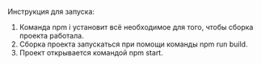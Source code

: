 Инструкция для запуска:
1. Команда npm i установит всё необходимое для того, чтобы сборка проекта работала.
2. Сборка проекта запускаться при помощи команды npm run build.
3. Проект открывается командой npm start. 

